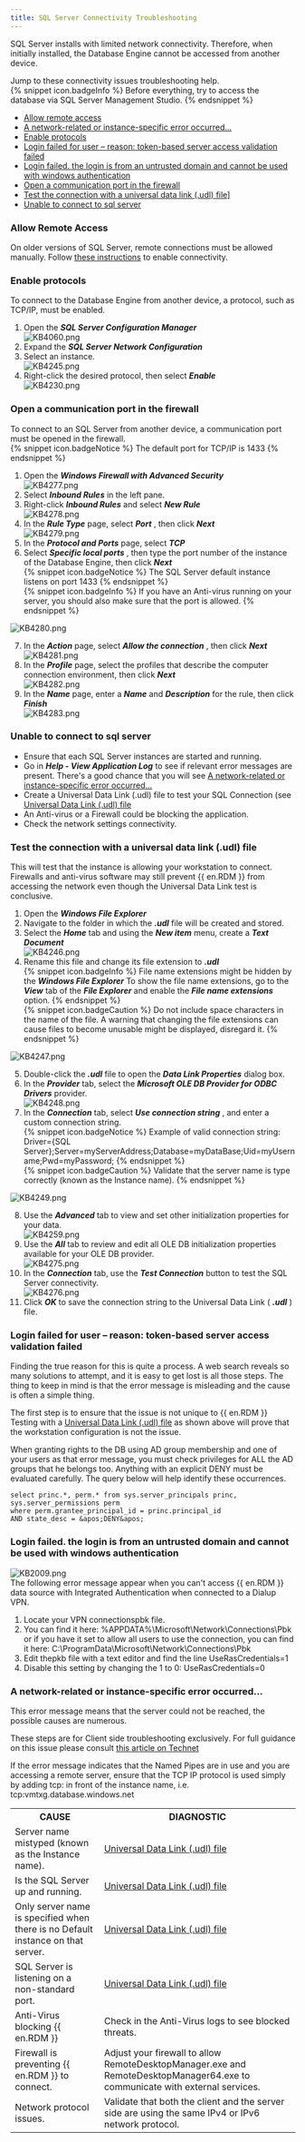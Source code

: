 ```yaml
---
title: SQL Server Connectivity Troubleshooting
---
```

SQL Server installs with limited network connectivity. Therefore, when initially installed, the Database Engine cannot be accessed from another device.  

Jump to these connectivity issues troubleshooting help.  
{% snippet icon.badgeInfo %}
Before everything, try to access the database via SQL Server Management Studio.
{% endsnippet %}  

* <a href="#allow">Allow remote access</a>
* <a href="#network">A network-related or instance-specific error occurred...</a>
* <a href="#protocols">Enable protocols</a>
* <a href="#token">Login failed for user – reason: token-based server access validation failed</a>
* <a href="#untrusted">Login failed. the login is from an untrusted domain and cannot be used with windows authentication</a>
* <a href="#firewall">Open a communication port in the firewall</a>
* <a href="#udl">Test the connection with a universal data link (.udl) file]</a>
* <a href="#unable">Unable to connect to sql server</a>

### Allow Remote Access
<a name="allow"></a>

On older versions of SQL Server, remote connections must be allowed manually. Follow [these instructions](https://msdn.microsoft.com/en-CA/library/ms191464.aspx) to enable connectivity.
### Enable protocols
<a name="protocols"></a>

To connect to the Database Engine from another device, a protocol, such as TCP/IP, must be enabled.
1. Open the ***SQL Server Configuration Manager***  
![KB4060.png](/img/en/kb/KB4060.png)
1. Expand the ***SQL Server Network Configuration***
1. Select an instance.  
![KB4245.png](/img/en/kb/KB4245.png)
1. Right-click the desired protocol, then select ***Enable***  
![KB4230.png](/img/en/kb/KB4230.png)
### Open a communication port in the firewall
<a name="firewall"></a>

To connect to an SQL Server from another device, a communication port must be opened in the firewall.  
{% snippet icon.badgeNotice %}
The default port for TCP/IP is 1433
{% endsnippet %}  

1. Open the ***Windows Firewall with Advanced Security***  
![KB4277.png](/img/en/kb/KB4277.png)
1. Select ***Inbound Rules*** in the left pane.
1. Right-click ***Inbound Rules*** and select ***New Rule***  
![KB4278.png](/img/en/kb/KB4278.png)
1. In the ***Rule Type*** page, select ***Port*** , then click ***Next***  
![KB4279.png](/img/en/kb/KB4279.png)
1. In the ***Protocol and Ports*** page, select ***TCP***
1. Select ***Specific local ports*** , then type the port number of the instance of the Database Engine, then click ***Next***  
{% snippet icon.badgeNotice %}
The SQL Server default instance listens on port 1433
{% endsnippet %}  
{% snippet icon.badgeInfo %}
If you have an Anti-virus running on your server, you should also make sure that the port is allowed.
{% endsnippet %}  

![KB4280.png](/img/en/kb/KB4280.png)  

7. In the ***Action*** page, select ***Allow the connection*** , then click ***Next***  
![KB4281.png](/img/en/kb/KB4281.png)
1. In the ***Profile*** page, select the profiles that describe the computer connection environment, then click ***Next***  
![KB4282.png](/img/en/kb/KB4282.png)
1. In the ***Name*** page, enter a ***Name*** and ***Description*** for the rule, then click ***Finish***  
![KB4283.png](/img/en/kb/KB4283.png)
### Unable to connect to sql server
<a name="unable"></a>

* Ensure that each SQL Server instances are started and running.
* Go in ***Help - View Application Log*** to see if relevant error messages are present. There&apos;s a good chance that you will see <a href="#network">A network-related or instance-specific error occurred...</a>
* Create a Universal Data Link (.udl) file to test your SQL Connection (see <a href="#udl">Universal Data Link (.udl) file</a>
* An Anti-virus or a Firewall could be blocking the application.
* Check the network settings connectivity.
### Test the connection with a universal data link (.udl) file
<a name="udl"></a>

This will test that the instance is allowing your workstation to connect. Firewalls and anti-virus software may still prevent {{ en.RDM }} from accessing the network even though the Universal Data Link test is conclusive.  

1. Open the ***Windows File Explorer***
1. Navigate to the folder in which the ***.udl*** file will be created and stored.
1. Select the ***Home*** tab and using the ***New item*** menu, create a ***Text Document***  
![KB4246.png](/img/en/kb/KB4246.png)
1. Rename this file and change its file extension to ***.udl***  
{% snippet icon.badgeInfo %}
File name extensions might be hidden by the ***Windows File Explorer*** To show the file name extensions, go to the ***View*** tab of the ***File Explorer*** and enable the ***File name extensions*** option.
{% endsnippet %}  
{% snippet icon.badgeCaution %}
Do not include space characters in the name of the file. A warning that changing the file extensions can cause files to become unusable might be displayed, disregard it.
{% endsnippet %}  

![KB4247.png](/img/en/kb/KB4247.png)  

5. Double-click the ***.udl*** file to open the ***Data Link Properties*** dialog box.
1. In the ***Provider*** tab, select the ***Microsoft OLE DB Provider for ODBC Drivers*** provider.  
![KB4248.png](/img/en/kb/KB4248.png)
1. In the ***Connection*** tab, select ***Use connection string*** , and enter a custom connection string.  
{% snippet icon.badgeNotice %}
Example of valid connection string: Driver={SQL Server};Server=myServerAddress;Database=myDataBase;Uid=myUsername;Pwd=myPassword;
{% endsnippet %}  
{% snippet icon.badgeCaution %}
Validate that the server name is type correctly (known as the Instance name).
{% endsnippet %}  

![KB4249.png](/img/en/kb/KB4249.png)  

8. Use the ***Advanced*** tab to view and set other initialization properties for your data.  
![KB4259.png](/img/en/kb/KB4259.png)
1. Use the ***All*** tab to review and edit all OLE DB initialization properties available for your OLE DB provider.  
![KB4275.png](/img/en/kb/KB4275.png)
1. In the ***Connection*** tab, use the ***Test Connection*** button to test the SQL Server connectivity.  
![KB4276.png](/img/en/kb/KB4276.png)
1. Click ***OK*** to save the connection string to the Universal Data Link ( ***.udl*** ) file.
### Login failed for user – reason: token-based server access validation failed
<a name="token"></a>

Finding the true reason for this is quite a process. A web search reveals so many solutions to attempt, and it is easy to get lost is all those steps. The thing to keep in mind is that the error message is misleading and the cause is often a simple thing.  

The first step is to ensure that the issue is not unique to {{ en.RDM }} Testing with a <a href="#udl">Universal Data Link (.udl) file</a>  as shown above will prove that the workstation configuration is not the issue.  

When granting rights to the DB using AD group membership and one of your users as that error message, you must check privileges for ALL the AD groups that he belongs too. Anything with an explicit DENY must be evaluated carefully. The query below will help identify these occurrences.  

```
select princ.*, perm.* from sys.server_principals princ, sys.server_permissions perm  
where perm.grantee_principal_id = princ.principal_id  
AND state_desc = &apos;DENY&apos;  
```
### Login failed. the login is from an untrusted domain and cannot be used with windows authentication  
<a name="untrusted"></a>

![KB2009.png](/img/en/kb/KB2009.png)  
The following error message appear when you can&apos;t access {{ en.RDM }} data source with Integrated Authentication when connected to a Dialup VPN.  

1. Locate your VPN connectionspbk file.
1. You can find it here: %APPDATA%\Microsoft\Network\Connections\Pbk or if you have it set to allow all users to use the connection, you can find it here: C:\ProgramData\Microsoft\Network\Connections\Pbk
1. Edit thepkb file with a text editor and find the line UseRasCredentials=1
1. Disable this setting by changing the 1 to 0: UseRasCredentials=0
### A network-related or instance-specific error occurred...
<a name="network"></a>

This error message means that the server could not be reached, the possible causes are numerous.  

These steps are for Client side troubleshooting exclusively. For full guidance on this issue please consult [this article on Technet](http://social.technet.microsoft.com/wiki/contents/articles/2102.how-to-troubleshoot-connecting-to-the-sql-server-database-engine.aspx)  

If the error message indicates that the Named Pipes are in use and you are accessing a remote server, ensure that the TCP IP protocol is used simply by adding tcp: in front of the instance name, i.e. tcp:vmtxg.database.windows.net  

<table>
	<tr>
		<th>
CAUSE
		</th>
		<th>
DIAGNOSTIC
		</th>
	</tr>
	<tr>
		<td>
Server name mistyped (known as the Instance name).
		</td>
		<td>
<a href="#udl">Universal Data Link (.udl) file</a>
		</td>
	</tr>
	<tr>
		<td>
Is the SQL Server up and running.
		</td>
		<td>
<a href="#udl">Universal Data Link (.udl) file</a>
		</td>
	</tr>
	<tr>
		<td>
Only server name is specified when there is no Default instance on that server.
		</td>
		<td>
<a href="#udl">Universal Data Link (.udl) file</a>
		</td>
	</tr>
	<tr>
		<td>
SQL Server is listening on a non-standard port.
		</td>
		<td>
<a href="#udl">Universal Data Link (.udl) file</a>
		</td>
	</tr>
	<tr>
		<td>
Anti-Virus blocking {{ en.RDM }}
		</td>
		<td>
Check in the Anti-Virus logs to see blocked threats.
		</td>
	</tr>
	<tr>
		<td>
Firewall is preventing {{ en.RDM }} to connect.
		</td>
		<td>
Adjust your firewall to allow RemoteDesktopManager.exe and RemoteDesktopManager64.exe to communicate with external services.
		</td>
	</tr>
	<tr>
		<td>
Network protocol issues.
		</td>
		<td>
Validate that both the client and the server side are using the same IPv4 or IPv6 network protocol.
		</td>
	</tr>
</table>

